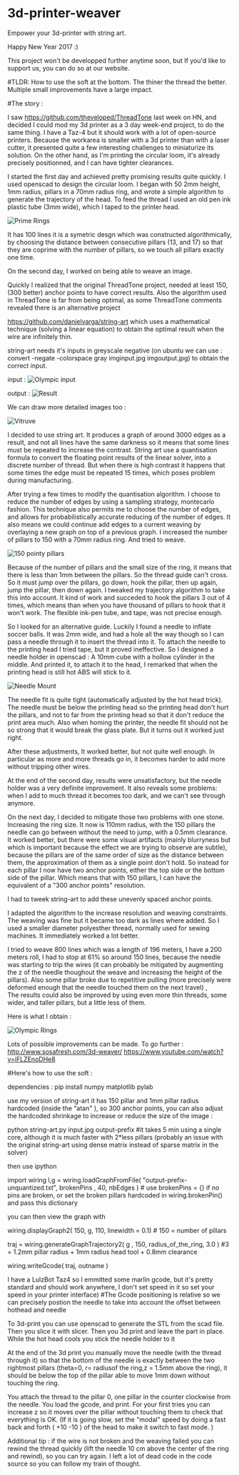 # 3d-printer-weaver
Empower your 3d-printer with string art.


Happy New Year 2017 :)

This project won't be developped further anytime soon, but If you'd like to support us, you can do so at our website.

#TLDR: How to use the soft at the bottom. The thiner the thread the better. Multiple small improvements have a large impact.



#The story :

I saw https://github.com/theveloped/ThreadTone last week on HN, and decided I could mod my 3d printer as a 3 day week-end project, to do the same thing.
I have a Taz-4 but it should work with a lot of open-source printers.
Because the workarea is smaller with a 3d printer than with a laser cutter, it presented quite a few interesting challenges to miniaturize its solution.
On the other hand, as I'm printing the circular loom, it's already precisely positionned, and I can have tighter clearances.

I started the first day and achieved pretty promising results quite quickly.
I used openscad to design the circular loom. 
I began with 50 2mm height, 1mm radius, pillars in a 70mm radius ring, and wrote a simple algorithm to generate the trajectory of the head.
To feed the thread I used an old pen ink plastic tube (3mm wide), which I taped to the printer head.


![Prime Rings](/pictures/hyperbolicRings.jpg?raw=true "Prime Rings")

It has 100 lines it is a symetric desgn which was constructed algorithmically, by choosing the distance between consecutive pillars (13, and 17) so that they are coprime with the number of pillars, so we touch all pillars exactly one time.


On the second day, I worked on being able to weave an image. 

Quickly I realized that the original ThreadTone project, needed at least 150, (300 better) anchor points to have correct results.
Also the algorithm used in ThreadTone is far from being optimal, as some ThreadTone comments revealed there is an alternative project 

https://github.com/danielvarga/string-art which uses a mathematical technique (solving a linear equation) to obtain the optimal result when the wire are infinitely thin.

string-art needs it's inputs in greyscale negative (on ubuntu we can use : convert -negate -colorspace gray imginput.jpg imgoutput.jpg) to obtain the correct input.

input :
![Olympic input](/pictures/olympic-neg.jpg?raw=true "input to string-art")


output :
![Result](/pictures/olympic-unquantized.png?raw=true "output of string-art")

We can draw more detailed images too :


![Vitruve](/pictures/vitruve2-unquantized.png?raw=true "Vitruve")



I decided to use string art. It produces a graph of around 3000 edges as a result, and not all lines have the same darkness so it means that some lines must be repeated to increase the contrast.
String art use a quantisation formula to convert the floating point results of the linear solver, into a discrete number of thread. 
But when there is high contrast it happens that some times the edge must be repeated 15 times, which poses problem during manufacturing.

After trying a few times to modify the quantisation algorithm. I choose to reduce the number of edges by using a sampling strategy, montecarlo fashion. 
This technique also permits me to choose the number of edges, and allows for probabilistically accurate reducing of the number of edges. It also means we could continue add edges to a current weaving by overlaying a new graph on top of a previous graph.
I increased the number of pillars to 150 with a 70mm radius ring. And tried to weave. 


![150 pointy pillars](/pictures/150pointypillars.jpg?raw=true "150 pointy pillars in a 70 mm radius ring")


Because of the number of pillars and the small size of the ring, it means that there is less than 1mm between the pillars. So the thread guide can't cross. So it must jump over the pillars, go down, hook the pillar, then up again, jump the pillar, then down again.
I tweaked my trajectory algorithm to take this into account. It kind of work and succeded to hook the pillars 3 out of 4 times, which means than when you have thousand of pillars to hook that it won't work.
The flexible ink-pen tube, and tape, was not precise enough.

So I looked for an alternative guide. Luckily I found a needle to inflate soccer balls. It was 2mm wide, and had a hole all the way though so I can pass a needle through it to insert the thread into it.
To attach the needle to the printing head I tried tape, but it proved ineffective. So I designed a needle holder in openscad :
A 10mm cube with a hollow cylinder in the middle. And printed it, to attach it to the head, I remarked that when the printing head is still hot ABS will stick to it. 

![Needle Mount](/pictures/needleMount.jpg?raw=true "Mounting the needle to the hot head")

The needle fit is quite tight (automatically adjusted by the hot head trick). The needle must be below the printing head so the printing head don't hurt the pillars, and not to far from the printing head so that it don't reduce the print area much.
Also when homing the printer, the needle fit should not be so strong that it would break the glass plate. But it turns out it worked just right.

After these adjustments, It worked better, but not quite well enough. In particular as more and more threads go in, it becomes harder to add more without tripping other wires. 

At the end of the second day, results were unsatisfactory, but the needle holder was a very definite improvement. It also reveals some problems: when I add to much thread it becomes too dark, and we can't see through anymore. 

On the next day, I decided to mitigate those two problems with one stone. Increasing the ring size. It now is 110mm radius, with the 150 pillars the needle can go between without the need to jump, with a 0.5mm clearance. 
It worked better, but there were some visual artifacts (mainly blurryness but which is important because the effect we are trying to observe are subtle), because the pillars are of the same order of size as the distance between them, the approximation of them as a single point don't hold. So instead for each pillar I now have two anchor points,
either the top side or the bottom side of the pillar. Which means that with 150 pillars, I can have the equivalent of a "300 anchor points" resolution.

I had to tweek string-art to add these unevenly spaced anchor points.


I adapted the algorithm to the increase resolution and weaving constraints. 
The weaving was fine but it became too dark as lines where added. 
So I used a smaller diameter polyesther thread, normally used for sewing machines. It immediately worked a lot better.

I tried to weave 800 lines which was a length of 196 meters, I have a 200 meters roll, I had to stop at 61% so around 150 lines, because the needle was starting to trip the wires (it can probably be mitigated by augmenting the z of the needle thoughout the weave and increasing the height of the pillars). Also some pillar broke due to repetitive pulling (more precisely were deformed enough that the needle touched them on the next travel) ,  
The results could also be improved by using even more thin threads, some wider, and taller pillars, but a little less of them.

Here is what I obtain :

![Olympic Rings](/pictures/olympicRings.jpg?raw=true "Olympic Rings")




Lots of possible improvements can be made.
To go further :
http://www.sosafresh.com/3d-weaver/
https://www.youtube.com/watch?v=iFLZEnoDHe8




#Here's how to use the soft :

dependencies :
pip install numpy matplotlib pylab

use my version of string-art it has 150 pillar and 1mm pillar radius hardcoded (inside the "atan" ), so 300 anchor points, you can also adjust the hardcoded shrinkage to increase or reduce the size of the image :

python string-art.py input.jpg output-prefix          #it takes 5 min using a single core, although it is much faster with 2*less pillars (probably an issue with the original string-art using dense matrix instead of sparse matrix in the solver)


then use ipython 

import wiring
l,g = wiring.loadGraphFromFile( "output-prefix-unquantized.txt", brokenPins , 40, nbEdges ) # use brokenPins = {} if no pins are broken, or set the broken pillars hardcoded in wiring.brokenPin() and pass this dictionary

you can then view the graph with 

wiring.displayGraph2( 150, g, 110, linewidth = 0.1)  # 150 = number of pillars

traj = wiring.generateGraphTrajectory2( g , 150, radius_of_the_ring, 3.0 ) #3 = 1.2mm pillar radius + 1mm radius head tool + 0.8mm clearance

wiring.writeGcode( traj, outname ) 

I have a LulzBot Taz4 so I emmitted some marlin gcode, but it's pretty standard and should work anywhere, I don't set speed in it so set your speed in your printer interface)
#The Gcode positioning is relative so we can precisely postion the needle to take into account the offset between hothead and needle


To 3d-print you can use openscad to generate the STL from the scad file.
Then you slice it with slicer.
Then you 3d print and leave the part in place.
While the hot head cools you stick the needle holder to it

At the end of the 3d print you manually move the needle (with the thread through it) so that the bottom of the needle is exactly between the two rightmost pillars
 (theta=0, r= radiusof the ring,z = 1.5mm above the ring), it should be below the top of the pillar able to move 1mm  down without touching the ring.

You attach the thread to the pillar 0, one pillar in the counter clockwise from the needle. 
You load the gcode, and print.  For your first tries you can increase z so it moves over the pillar without touching them to check that everything is OK.
 (If it is going slow, set the "modal" speed by doing a fast back and forth ( +10 -10 ) of the head to make it switch to fast mode. )

Additional tip : if the wire is not broken and the weaving failed you can rewind the thread quickly (lift the needle 10 cm above the center of the ring and rewind), so you can try again. 
I left a lot of dead code in the code source so you can follow my train of thought. 
